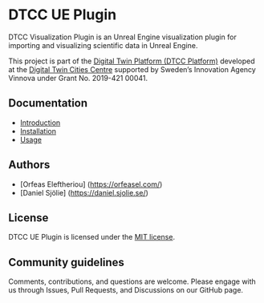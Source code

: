 # DTCC UE Plugin

DTCC Visualization Plugin is an Unreal Engine visualization plugin for importing and visualizing scientific data in Unreal Engine.

This project is part of the
[Digital Twin Platform (DTCC Platform)](https://gitlab.com/dtcc-platform)
developed at the
[Digital Twin Cities Centre](https://dtcc.chalmers.se/)
supported by Sweden’s Innovation Agency Vinnova under Grant No. 2019-421 00041.

## Documentation

* [Introduction](./docs/introduction.md)
* [Installation](./docs/installation.md)
* [Usage](./docs/usage.md)

## Authors

* [Orfeas Eleftheriou] (https://orfeasel.com/)
* [Daniel Sjölie] (https://daniel.sjolie.se/)

## License

DTCC UE Plugin is licensed under the [MIT license](https://opensource.org/licenses/MIT).

## Community guidelines

Comments, contributions, and questions are welcome. Please engage with
us through Issues, Pull Requests, and Discussions on our GitHub page.
